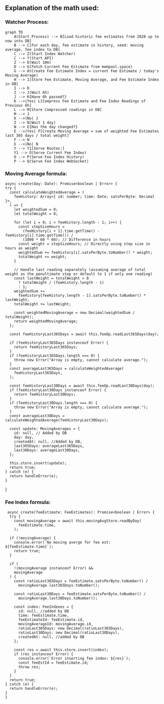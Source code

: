 ## Explanation of the math used: 


### Watcher Process:

```mermaid
graph TD
    A(Start Process) --> B[Load historic fee estimates from 2020 up to now into DB]
    B --> C[For each day, fee estimate in history, seed: moving average, fee index to DB]
    C --> Z(Start Index Watcher)
    C --> Y(Start API)
    Z --> D(Wait 10m)
    D --> G(Fetch Current Fee Estimate from mempool.space)
    G --> H(Create Fee Estimate Index = current Fee Estimate / today's Moving Average)
    H --> I[Store Fee Estimate, Moving Average, and Fee Estimate Index in DB]
    I --> D
    Z --> J(Wait 6h)
    J --> K{Have 6h passed?}
    K -->|Yes| L[Compress Fee Estimate and Fee Index Readings of Previous 6h]
    L --> M[Store Compressed readings in DB]
    M --> J
    K -->|No| J
    Z --> N(Wait 1 day)
    N --> E{Has the day changed?}
    E -->|Yes| F[Create Moving Average = sum of weighted Fee Estimates last 365 days / total weight]
    F --> N
    E -->|No| N
    Y --> Y1[Serve Routes:]
    Y1 --> O(Serve Current Fee Index)
    O --> P(Serve Fee Index History)
    P --> Q(Serve Fee Index WebSocket)
```

### Moving Average formula:

    async create(day: Date): Promise<boolean | Error> {
    try {
      const calculateWeightedAverage = (
        feeHistory: Array<{ id: number; time: Date; satsPerByte: Decimal }>,
      ) => {
        let weightedSum = 0;
        let totalWeight = 0;

        for (let i = 0; i < feeHistory.length - 1; i++) {
          const stepSizeHours =
            (feeHistory[i + 1].time.getTime() - feeHistory[i].time.getTime()) /
            (1000 * 60 * 60); // Difference in hours
          const weight = stepSizeHours; // Directly using step size in hours as weight
          weightedSum += feeHistory[i].satsPerByte.toNumber() * weight;
          totalWeight += weight;
        }

        // Handle last reading separately (assuming average of total weight as the penultimate step or default to 1 if only one reading)
        const lastWeight = totalWeight > 0
          ? totalWeight / (feeHistory.length - 1)
          : 1;
        weightedSum +=
          feeHistory[feeHistory.length - 1].satsPerByte.toNumber() * lastWeight;
        totalWeight += lastWeight;

        const weightedMovingAverage = new Decimal(weightedSum / totalWeight);
        return weightedMovingAverage;
      };

      const feeHistoryLast365Days = await this.feeOp.readLast365Days(day);

      if (feeHistoryLast365Days instanceof Error) {
        return feeHistoryLast365Days;
      }
      if (feeHistoryLast365Days.length === 0) {
        throw new Error("Array is empty, cannot calculate average.");
      }
      const averageLast365Days = calculateWeightedAverage(
        feeHistoryLast365Days,
      );

      const feeHistoryLast30Days = await this.feeOp.readLast30Days(day);
      if (feeHistoryLast30Days instanceof Error) {
        return feeHistoryLast30Days;
      }
      if (feeHistoryLast30Days.length === 0) {
        throw new Error("Array is empty, cannot calculate average.");
      }
      const averageLast30Days = calculateWeightedAverage(feeHistoryLast30Days);

      const update: MovingAverages = {
        id: null, // Added by DB
        day: day,
        createdAt: null, //Added by DB,
        last365Days: averageLast365Days,
        last30Days: averageLast30Days,
      };

      this.store.insert(update);
      return true;
    } catch (e) {
      return handleError(e);
    }
  }

### Fee Index formula: 

     async create(feeEstimate: FeeEstimates): Promise<boolean | Error> {
      try {
        const movingAverage = await this.movingAvgStore.readByDay(
          feeEstimate.time,
        );

      if (!movingAverage) {
        console.error(`No moving averge for fee est: ${feeEstimate.time}`);
        return true;
      }

      if (
        !(movingAverage instanceof Error) &&
        movingAverage
      ) {
        const ratioLast365Days = feeEstimate.satsPerByte.toNumber() /
          movingAverage.last365Days.toNumber();

        const ratioLast30Days = feeEstimate.satsPerByte.toNumber() /
          movingAverage.last30Days.toNumber();

        const index: FeeIndexes = {
          id: null, //added by DB
          time: feeEstimate.time,
          feeEstimateId: feeEstimate.id,
          movingAverageId: movingAverage.id,
          ratioLast365Days: new Decimal(ratioLast365Days),
          ratioLast30Days: new Decimal(ratioLast30Days),
          createdAt: null, //added by DB
        };

        const res = await this.store.insert(index);
        if (res instanceof Error) {
          console.error(`Error inserting fee index: ${res}`);
          const feeEstId = feeEstimate.id;
          throw res;
        }
      }
      return true;
    } catch (e) {
      return handleError(e);
    }
    }

